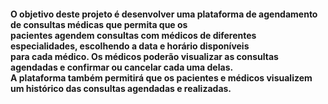 <h4>O objetivo deste projeto é desenvolver uma plataforma de agendamento de consultas médicas que permita que os <br>pacientes agendem consultas com médicos de diferentes especialidades, escolhendo a data e horário disponíveis <br>para cada médico. Os médicos poderão visualizar as consultas agendadas e confirmar ou cancelar cada uma delas. <br>A plataforma também permitirá que os pacientes e médicos visualizem um histórico das consultas agendadas e realizadas.</h4>
